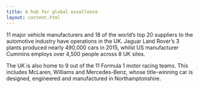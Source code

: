 ```yaml
---
title: A hub for global excellence
layout: content.html
---
```


11 major vehicle manufacturers and 18 of the world’s top 20 suppliers to the automotive industry have operations in the UK. Jaguar Land Rover’s 3 plants produced nearly 490,000 cars in 2015, whilst US manufacturer Cummins employs over 4,500 people across 8 UK sites. 

The UK is also home to 9 out of the 11 Formula 1 motor racing teams. This includes McLaren, Williams and Mercedes-Benz, whose title-winning car is designed, engineered and manufactured in Northamptonshire. 